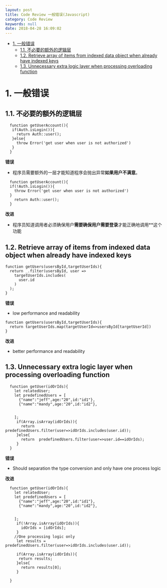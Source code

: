 ```yaml
---
layout: post
title: Code Review 一般错误(Javascript)
category: Code Review
keywords: null
date: 2018-04-28 16:09:02
---
```


<!-- TOC -->

* [1. 一般错误](#1-一般错误)
  * [1.1. 不必要的额外的逻辑层](#11-不必要的额外的逻辑层)
  * [1.2. Retrieve array of items from indexed data object when already have indexed keys](#12-retrieve-array-of-items-from-indexed-data-object-when-already-have-indexed-keys)
  * [1.3. Unnecessary extra logic layer when processing overloading function](#13-unnecessary-extra-logic-layer-when-processing-overloading-function)

<!-- /TOC -->

# 1. 一般错误

## 1.1. 不必要的额外的逻辑层

```
  function getUserAccount(){
   if(Auth.isLogin()){
     return Auth::user();
   }else{
     throw Error('get user when user is not authorized')
   }
  }
```

**错误**

* 程序员需要额外的一层才能知道程序会抛出异常**如果用户不满意**。

```
  function getUserAccount(){
  if(!Auth.isLogin()){
    throw Error('get user when user is not authorized')
  }
    return Auth::user();
  }
```

**改进**

* 程序员知道调用者必须确保用户**需要确保用户需要登录**才能正确地调用\*\*这个功能

## 1.2. Retrieve array of items from indexed data object when already have indexed keys

```
function getUsers(usersById,targetUserIds){
  return _.filter(usersById, user =>
    targetUserIds.includes(
      user.id
    )
  );
}
```

**错误**

* low performance and readability

```
function getUsers(usersById,targetUserIds){
  return targetUserIds.map(targetUserId=>usersById[targetUserId])
}
```

**改进**

* better performance and readability

## 1.3. Unnecessary extra logic layer when processing overloading function

```
  function getUser(idOrIds){
    let relatedUser;
    let predefinedUsers = [
      {"name":"jeff",age:"20",id:"id1"},
      {"name":"mandy",age:"20",id:"id2"},


    ];
     if(Array.isArray(idOrIds)){
       return  predefinedUsers.filter(user=>idOrIds.includes(user.id));
     }else{
       return  predefinedUsers.filter(user=>user.id==idOrIds);
     }
  }
```

**错误**

* Should separation the type conversion and only have one process logic

**改进**

```
  function getUser(idOrIds){
    let relatedUser;
    let predefinedUsers = [
      {"name":"jeff",age:"20",id:"id1"},
      {"name":"mandy",age:"20",id:"id2"},


    ];
     if(!Array.isArray(idOrIds)){
       idOrIds = [idOrIds];
     }
    //One processing logic only
     let results =   predefinedUsers.filter(user=>idOrIds.includes(user.id));

     if(Array.isArray(idOrIds)){
      return results;
     }else{
       return results[0];
     }

  }
```
